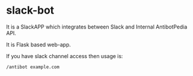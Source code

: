 # slack-bot

It is a SlackAPP which integrates between Slack and Internal AntibotPedia API.

It is Flask based web-app.

If you have slack channel access then usage is:

`/antibot example.com`
